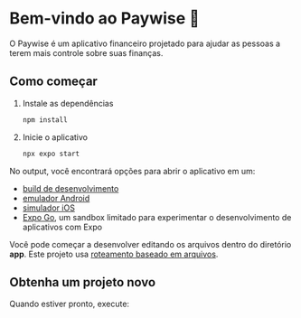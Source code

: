 # Bem-vindo ao Paywise 👋

O Paywise é um aplicativo financeiro projetado para ajudar as pessoas a terem mais controle sobre suas finanças.

## Como começar

1. Instale as dependências

   ```bash
   npm install
   ```

2. Inicie o aplicativo

   ```bash
   npx expo start
   ```

No output, você encontrará opções para abrir o aplicativo em um:

- [build de desenvolvimento](https://docs.expo.dev/develop/development-builds/introduction/)
- [emulador Android](https://docs.expo.dev/workflow/android-studio-emulator/)
- [simulador iOS](https://docs.expo.dev/workflow/ios-simulator/)
- [Expo Go](https://expo.dev/go), um sandbox limitado para experimentar o desenvolvimento de aplicativos com Expo

Você pode começar a desenvolver editando os arquivos dentro do diretório **app**. Este projeto usa [roteamento baseado em arquivos](https://docs.expo.dev/router/introduction).

## Obtenha um projeto novo

Quando estiver pronto, execute:
